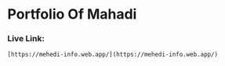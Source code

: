 # Portfolio Of Mahadi

### Live Link:

    [https://mehedi-info.web.app/](https://mehedi-info.web.app/)